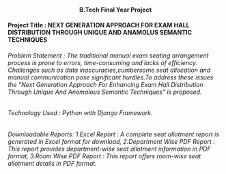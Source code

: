 <center><h4>B.Tech Final Year Project</h4></center>
<h4>Project Title : NEXT GENERATION APPROACH FOR EXAM HALL DISTRIBUTION THROUGH UNIQUE AND ANAMOLUS SEMANTIC TECHNIQUES</h4>
<h6>Problem Statement : The traditional manual exam seating arrangement process is prone to errors, time-consuming and lacks of efficiency. Challenges such as data inaccuracies,cumbersome seat allocation and manual communication pose significant hurdles.To address these issues the "Next Generation Approach For Enhancing Exam Hall Distribution Through Unique And Anomalous Semantic Techniques" is proposed.</h6>
<h6>Technology Used : Python with Django Framework.</h6>

<h6>Downloadable Reports:
1.Excel Report : A complete seat allotment report is generated in Excel format for download, 
2.Department Wise PDF Report : This report provides department-wise seat allotment information in PDF format, 
3.Room Wise PDF Report : This report offers room-wise seat allotment details in PDF format.</h6>




